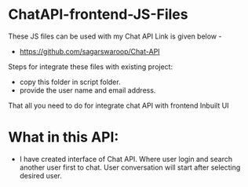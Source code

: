 # ChatAPI-frontend-JS-Files

These JS files can be used with my Chat API Link is given below - 
 - https://github.com/sagarswaroop/Chat-API
 
Steps for integrate these files with existing project:
  - copy this folder in script folder.
  - provide the user name and email address.
  
 That all you need to do for integrate chat API with frontend Inbuilt UI
 
 # What in this API:
  - I have created interface of Chat API. Where user login and search another user first to chat. User conversation will start after selecting desired user.
